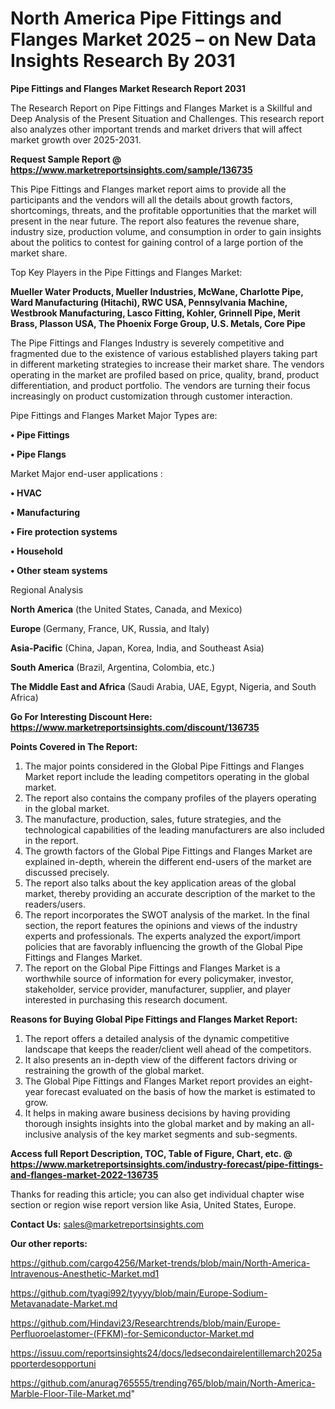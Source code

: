 # North America Pipe Fittings and Flanges Market 2025 – on New Data Insights Research By 2031

<strong>Pipe Fittings and Flanges Market Research Report 2031</strong>

The Research Report on Pipe Fittings and Flanges Market is a Skillful and Deep Analysis of the Present Situation and Challenges. This research report also analyzes other important trends and market drivers that will affect market growth over 2025-2031.

<strong>Request Sample Report @ <a href=https://www.marketreportsinsights.com/sample/136735>https://www.marketreportsinsights.com/sample/136735</a></strong>

This Pipe Fittings and Flanges market report aims to provide all the participants and the vendors will all the details about growth factors, shortcomings, threats, and the profitable opportunities that the market will present in the near future. The report also features the revenue share, industry size, production volume, and consumption in order to gain insights about the politics to contest for gaining control of a large portion of the market share.

Top Key Players in the Pipe Fittings and Flanges Market:

<strong>Mueller Water Products, Mueller Industries, McWane, Charlotte Pipe, Ward Manufacturing (Hitachi), RWC USA, Pennsylvania Machine, Westbrook Manufacturing, Lasco Fitting, Kohler, Grinnell Pipe, Merit Brass, Plasson USA, The Phoenix Forge Group, U.S. Metals, Core Pipe</strong>

The Pipe Fittings and Flanges Industry is severely competitive and fragmented due to the existence of various established players taking part in different marketing strategies to increase their market share. The vendors operating in the market are profiled based on price, quality, brand, product differentiation, and product portfolio. The vendors are turning their focus increasingly on product customization through customer interaction.

Pipe Fittings and Flanges Market Major Types are:

<strong>• Pipe Fittings

• Pipe Flangs</strong>

Market Major end-user applications :

<strong>• HVAC

• Manufacturing

• Fire protection systems

• Household

• Other steam systems</strong>

Regional Analysis

</u><strong><b>North America</b></strong> (the United States, Canada, and Mexico)

<strong><b>Europe </b></strong>(Germany, France, UK, Russia, and Italy)

<strong><b>Asia-Pacific</b></strong> (China, Japan, Korea, India, and Southeast Asia)

<strong><b>South America</b></strong> (Brazil, Argentina, Colombia, etc.)

<strong><b>The Middle East and Africa</b></strong> (Saudi Arabia, UAE, Egypt, Nigeria, and South Africa)

<strong>Go For Interesting Discount Here: <a href=https://www.marketreportsinsights.com/discount/136735>https://www.marketreportsinsights.com/discount/136735</a></strong>

<strong>Points Covered in The Report:</strong>
<ol>
  <li>The major points considered in the Global Pipe Fittings and Flanges Market report include the leading competitors operating in the global market.</li>
  <li>The report also contains the company profiles of the players operating in the global market.</li>
  <li>The manufacture, production, sales, future strategies, and the technological capabilities of the leading manufacturers are also included in the report.</li>
  <li>The growth factors of the Global Pipe Fittings and Flanges Market are explained in-depth, wherein the different end-users of the market are discussed precisely.</li>
  <li>The report also talks about the key application areas of the global market, thereby providing an accurate description of the market to the readers/users.</li>
  <li>The report incorporates the SWOT analysis of the market. In the final section, the report features the opinions and views of the industry experts and professionals. The experts analyzed the export/import policies that are favorably influencing the growth of the Global Pipe Fittings and Flanges Market.</li>
  <li>The report on the Global Pipe Fittings and Flanges Market is a worthwhile source of information for every policymaker, investor, stakeholder, service provider, manufacturer, supplier, and player interested in purchasing this research document.</li>
</ol>
<strong>Reasons for Buying Global Pipe Fittings and Flanges Market Report:</strong>

<ol>
  <li>The report offers a detailed analysis of the dynamic competitive landscape that keeps the reader/client well ahead of the competitors.</li>
  <li>It also presents an in-depth view of the different factors driving or restraining the growth of the global market.</li>
  <li>The Global Pipe Fittings and Flanges Market report provides an eight-year forecast evaluated on the basis of how the market is estimated to grow.</li>
  <li>It helps in making aware business decisions by having providing thorough insights insights into the global market and by making an all-inclusive analysis of the key market segments and sub-segments.</li>
</ol>
<strong>Access full Report Description, TOC, Table of Figure, Chart, etc. @ <a href=https://www.marketreportsinsights.com/industry-forecast/pipe-fittings-and-flanges-market-2022-136735>https://www.marketreportsinsights.com/industry-forecast/pipe-fittings-and-flanges-market-2022-136735</a></strong>


Thanks for reading this article; you can also get individual chapter wise section or region wise report version like Asia, United States, Europe.

<strong>Contact Us:</strong>
sales@marketreportsinsights.com

<strong>Our other reports:</strong>

<a href=https://github.com/cargo4256/Market-trends/blob/main/North-America-Intravenous-Anesthetic-Market.md1>https://github.com/cargo4256/Market-trends/blob/main/North-America-Intravenous-Anesthetic-Market.md1</a>

<a href=https://github.com/tyagi992/tyyyy/blob/main/Europe-Sodium-Metavanadate-Market.md>https://github.com/tyagi992/tyyyy/blob/main/Europe-Sodium-Metavanadate-Market.md</a>

<a href=https://github.com/Hindavi23/Researchtrends/blob/main/Europe-Perfluoroelastomer-(FFKM)-for-Semiconductor-Market.md>https://github.com/Hindavi23/Researchtrends/blob/main/Europe-Perfluoroelastomer-(FFKM)-for-Semiconductor-Market.md</a>

<a href=https://issuu.com/reportsinsights24/docs/ledsecondairelentillemarch2025apporterdesopportuni>https://issuu.com/reportsinsights24/docs/ledsecondairelentillemarch2025apporterdesopportuni</a>

<a href=https://github.com/anurag765555/trending765/blob/main/North-America-Marble-Floor-Tile-Market.md>https://github.com/anurag765555/trending765/blob/main/North-America-Marble-Floor-Tile-Market.md</a>"
